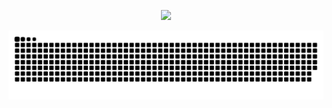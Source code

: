 <p align="center">
  <a href="https://skillicons.dev">
    <img src="https://skillicons.dev/icons?i=vscode,git,kubernetes,docker,powershell,bash,linux,arch,windows,ubuntu,maven,aws,instagram,html,css,python,gmail,discord,github" />
  </a>
</p>



<p align="center">
  <img  src="https://raw.githubusercontent.com/Elanza-48/Elanza-48/main/resources/img/github-contribution-grid-snake.svg"
    alt="example" />
</p>
